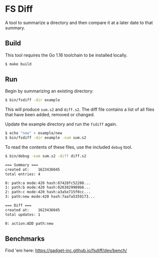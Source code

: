# FS Diff

A tool to summarize a directory and then compare it at a later date to that summary.

## Build

This tool requires the Go 1.16 toolchain to be installed locally.

```bash
$ make build
```

## Run

Begin by summarizing an existing directory:

```bash
$ bin/fsdiff -dir example
```

This will produce `sum.s2` and `diff.s2`. The diff file contains a list of all files that have been added, removed or changed.

Update the example directory and run the `fsdiff` again.

```bash
$ echo "new" > example/new
$ bin/fsdiff -dir example -sum sum.s2
```

To read the contents of these files, use the included `debug` tool.

```bash
$ bin/debug -sum sum.s2 -diff diff.s2

=== Summary ===
created at:    1623436045
total entries: 4

0: path:a mode:420 hash:87428fc52280...
1: path:b mode:420 hash:0263829989b6...
2: path:c mode:420 hash:a3a5e715f0cc...
3: path:new mode:420 hash:7aa7a5359173...

=== Diff ===
created at:    1623436045
total updates: 1

0: action:ADD path:new
```

## Benchmarks

Find 'em here: https://gadget-inc.github.io/fsdiff/dev/bench/
